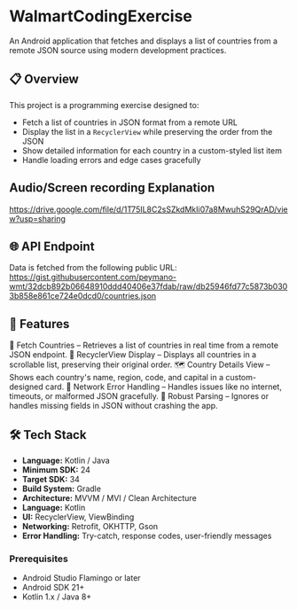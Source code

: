 # WalmartCodingExercise

An Android application that fetches and displays a list of countries from a remote JSON source using modern development practices.

## 📋 Overview

This project is a programming exercise designed to:

- Fetch a list of countries in JSON format from a remote URL
- Display the list in a `RecyclerView` while preserving the order from the JSON
- Show detailed information for each country in a custom-styled list item
- Handle loading errors and edge cases gracefully

## Audio/Screen recording Explanation
https://drive.google.com/file/d/1T75IL8C2sSZkdMkIi07a8MwuhS29QrAD/view?usp=sharing

## 🌐 API Endpoint

Data is fetched from the following public URL:
https://gist.githubusercontent.com/peymano-wmt/32dcb892b06648910ddd40406e37fdab/raw/db25946fd77c5873b0303b858e861ce724e0dcd0/countries.json

## 🚀 Features

🔄 Fetch Countries – Retrieves a list of countries in real time from a remote JSON endpoint.
🧾 RecyclerView Display – Displays all countries in a scrollable list, preserving their original order.
🗺️ Country Details View – Shows each country's name, region, code, and capital in a custom-designed card.
📶 Network Error Handling – Handles issues like no internet, timeouts, or malformed JSON gracefully.
🧪 Robust Parsing – Ignores or handles missing fields in JSON without crashing the app.

## 🛠️ Tech Stack

- **Language:** Kotlin / Java
- **Minimum SDK:** 24
- **Target SDK:** 34
- **Build System:** Gradle
- **Architecture:** MVVM / MVI / Clean Architecture
- **Language:** Kotlin
- **UI:** RecyclerView, ViewBinding
- **Networking:** Retrofit, OKHTTP, Gson
- **Error Handling:** Try-catch, response codes, user-friendly messages

### Prerequisites

- Android Studio Flamingo or later
- Android SDK 21+
- Kotlin 1.x / Java 8+
